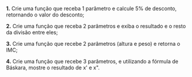 **1.** Crie uma função que receba 1 parâmetro e calcule 5% de desconto, retornando o valor do desconto;

**2.** Crie uma função que receba 2 parâmetros e exiba o resultado e o resto da divisão entre eles;

**3.** Crie uma função que recebe 2 parâmetros (altura e peso) e retorna o IMC;

**4.** Crie uma função que recebe 3 parâmetros, e utilizando a fórmula de Báskara, mostre o resultado de x' e x".